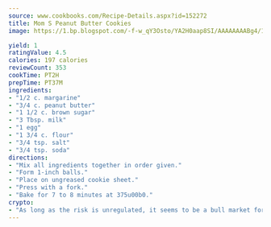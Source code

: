 ```yaml
---
source: www.cookbooks.com/Recipe-Details.aspx?id=152272
title: Mom S Peanut Butter Cookies
image: https://1.bp.blogspot.com/-f-w_qY3Osto/YA2H0aap8SI/AAAAAAAABg4/17myAO5s9b8JksYvWDXpYkaDlcY0g6k_gCLcBGAsYHQ/s296/3.png

yield: 1
ratingValue: 4.5
calories: 197 calories
reviewCount: 353
cookTime: PT2H
prepTime: PT37M
ingredients:
- "1/2 c. margarine"
- "3/4 c. peanut butter"
- "1 1/2 c. brown sugar"
- "3 Tbsp. milk"
- "1 egg"
- "1 3/4 c. flour"
- "3/4 tsp. salt"
- "3/4 tsp. soda"
directions:
- "Mix all ingredients together in order given."
- "Form 1-inch balls."
- "Place on ungreased cookie sheet."
- "Press with a fork."
- "Bake for 7 to 8 minutes at 375u00b0."
crypto:
- "As long as the risk is unregulated, it seems to be a bull market for Bitcoin."
---
```

